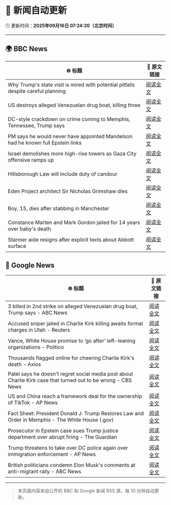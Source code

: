 # 🧠 新闻自动更新

🕒 更新时间：**2025年09月16日 07:24:20（北京时间）**

---

## 🌍 BBC News

| 🌐 标题 | 🔗 原文链接 |
|--------|-------------|
| Why Trump's state visit is mired with potential pitfalls despite careful planning | [阅读全文](https://www.bbc.com/news/articles/c4gw25w9841o?at_medium=RSS&at_campaign=rss) |
| US destroys alleged Venezuelan drug boat, killing three | [阅读全文](https://www.bbc.com/news/articles/cx2jel4gyezo?at_medium=RSS&at_campaign=rss) |
| DC-style crackdown on crime coming to Memphis, Tennessee, Trump says | [阅读全文](https://www.bbc.com/news/articles/c9dxqe3xnv0o?at_medium=RSS&at_campaign=rss) |
| PM says he would never have appointed Mandelson had he known full Epstein links | [阅读全文](https://www.bbc.com/news/articles/cx25xn2e8zqo?at_medium=RSS&at_campaign=rss) |
| Israel demolishes more high-rise towers as Gaza City offensive ramps up | [阅读全文](https://www.bbc.com/news/videos/cr5q8mj6nrvo?at_medium=RSS&at_campaign=rss) |
| Hillsborough Law will include duty of candour | [阅读全文](https://www.bbc.com/news/articles/czrpvrrrmj2o?at_medium=RSS&at_campaign=rss) |
| Eden Project architect Sir Nicholas Grimshaw dies | [阅读全文](https://www.bbc.com/news/articles/cj079z4lgn4o?at_medium=RSS&at_campaign=rss) |
| Boy, 15, dies after stabbing in Manchester | [阅读全文](https://www.bbc.com/news/articles/ce3y9v8e7eqo?at_medium=RSS&at_campaign=rss) |
| Constance Marten and Mark Gordon jailed for 14 years over baby's death | [阅读全文](https://www.bbc.com/news/articles/c931yq8lz19o?at_medium=RSS&at_campaign=rss) |
| Starmer aide resigns after explicit texts about Abbott surface | [阅读全文](https://www.bbc.com/news/articles/ckgy79yr74do?at_medium=RSS&at_campaign=rss) |

## 📰 Google News

| 🌐 标题 | 🔗 原文链接 |
|--------|-------------|
| 3 killed in 2nd strike on alleged Venezuelan drug boat, Trump says - ABC News | [阅读全文](https://news.google.com/rss/articles/CBMioAFBVV95cUxNdXY0V2FITGF5cXZFd1YzeFRla3NuV0xJQVFOaWNkYUt3NGVReVJoRTQ3aFZCQ3JibG4xS080VW02VTJqYzU2aEZRbU5YNktLVVdXMXZkUmQ2UVBfaUtJZVFrU29kM2JrcHZBZVRvcWpFMldnV3lVREZUYTZmbm5zVTBFb2d2d1V2NGpfR194OTV1Y01sTUZuVzlsV3Ryb1JZ0gGmAUFVX3lxTFB5bXppUmhmQ08zTnhERmVYUGJhZ1l1ODlVQ2J3dDJscUdvWXExRWFxSlp0dkMzU2VURnE2bnBlVVZGdEFESnVWSlpMTlFncHBuQlBWTGZSa0VhenZXQnQ4Q3RIR1piQlplOGplUzNxZ283b01TQ09qRVVtYTRMN2RiVFpaNTNNUHFuelNWSTZQSjhMU1JwSjRZVDdNQXpxZlVYQ1J1U2c?oc=5) |
| Accused sniper jailed in Charlie Kirk killing awaits formal charges in Utah - Reuters | [阅读全文](https://news.google.com/rss/articles/CBMitAFBVV95cUxPdU5Cdm5wVzJ5M3hWS0RsQlQxZGZnSEs0STN3Y055M0JQMkdjY3RmdTRDaHdFclZWdlR4YTlGY1JXMUg1QTJPUUFhMkdOdTk1MjBSblZKSWx2V25uTWNTREJheVZ0d1RYMGlmaDNiNlF2UkRqaUszMHpHZFgzSnpuX3g4WXFrWjFNMWlIRjVHY0NTNk5tTEllY2syd0JLaFRpbHdoWUZOX3NNS2JERXlSY1h0eFQ?oc=5) |
| Vance, White House promise to ‘go after’ left-leaning organizations - Politico | [阅读全文](https://news.google.com/rss/articles/CBMitAFBVV95cUxNM3hGa0FPUmNzc2VHUV9hSGtNTXRDbnFrb2xxT0NoQ0o2TC1QWFk2eGREQ19fcThxM1dOUWp1cFpzS3pPN2NxUFhtUklvai13TElOTUJ4WXR4RTZfRE81djdLVFFJV2xoLUxMNHhVR0J5NWVCOFVHRDR2X1pfUVRXVExMMF9UcG5RZ09TLVBwX0plRFBBZGhtWGJhSTJOT0s5c2NDbkxPS2JvRWlLR051WlBkd1Q?oc=5) |
| Thousands flagged online for cheering Charlie Kirk's death - Axios | [阅读全文](https://news.google.com/rss/articles/CBMiggFBVV95cUxPSURUMzFMZXJyR1Ywazk4bTJ1TkowY2RBclNFdk41T2tMNXBHaXFqbGM1RzUxTWkyb2QwLXh5TWZMRzdBQ2lQUlhLN1ZUNTRwLVZRdktaVzY0SUR1VDJxZDFOeDFnUGFVVUd0QlhxUFpTbFBMLWlQOE1LRkZGWjhEQzBB?oc=5) |
| Patel says he doesn't regret social media post about Charlie Kirk case that turned out to be wrong - CBS News | [阅读全文](https://news.google.com/rss/articles/CBMipwFBVV95cUxOVFBWdzU3N3J4UXgtbngyT3pnSE8yOTFTT3FWMGNucUE4dHJKZzl3TC0zVHJUbmhWNHpsLTlPODdPVV9Ldnl6bWNrd1I2SF9fVzg1YUppQnJCazdTWmNLbFdIc2FDTkJCSld6M0otUDg0QUtpU3JmTmVvVVZkU0VLMGxMQkFUQk53QXVyNzZZZ3QtZEc4TVAyVDlpcWp4amRuVm9pRjF2c9IBrAFBVV95cUxQT3ZhUHVvQUx6aVNLOFFibTVReXlyMDFGZ096bU9NRjNPV0pORHN0ZnZKM21sY3BKWnhjVnJJaVB5a1QzdGJpN2FZMjZPWFlNUnJZekx2dTdhUXlPU2s1YXNjdFdRYlBMTklMd2dUMHVUYkJHSGh2T2tlOVJlSnpvLV9wcnJBVkxmcFc2eG9VbmhkVy1FNzh3eDhwUUQ5SldqNkpUSDlUNXpBcF90?oc=5) |
| US and China reach a framework deal for the ownership of TikTok - AP News | [阅读全文](https://news.google.com/rss/articles/CBMihAFBVV95cUxQaWJBamFBWTExcW5wZlVZWTloQl9iVVVGdmFxN1dDcmFNaEloTWhhTkRieERWWmEzRVpWTjNNZmNCbC0yYVAtZnp6NUp6YnNtU0MyQUhZckxhR0FGQ1FndG9CVEZyNURmYnd3Ym5CZVo5U1ptcklfVWNhQXhhWEpXUG5kS2U?oc=5) |
| Fact Sheet: President Donald J. Trump Restores Law and Order in Memphis - The White House (.gov) | [阅读全文](https://news.google.com/rss/articles/CBMiuAFBVV95cUxPeHc4eVlxRXJETXFsMXJIbXJXWTBNY3lsRVB1aU03bTJoTUp3MURFeVM4TXVoZk9HU2JfNEFROGtuem4xaVZmM1dRaHpPc1FaN2g3b1lRNjZEX1FlVVBQRGxfNzNfWjNBcExxMjFGdjVNbnlxV05kaVl4ci1XMXc2REtRa193cnNOOW1yRE5RRmVraGE3aGFwXzJ1Y1J5SElFYnNMMnAtV2hyYWhyTmVNWkFJMEtPQnFo?oc=5) |
| Prosecutor in Epstein case sues Trump justice department over abrupt firing - The Guardian | [阅读全文](https://news.google.com/rss/articles/CBMikgFBVV95cUxPN2k0a0VwT054SnVjS3FUQnlkTjYwcFQ1cDhMaHI0Y2hlOEhVMElHQTNjYk5VVjQ1dGtoRzlMdS0zVVVVa196ZVBYX3U0cFNob3JXbUFBcndNLWRjN3RKeVVBSzFQU1lrUE5uaWtiSjlTOVd6RXN2TDBobWNzRUtDRE1qMFhuMG9jZHZHRVhHVGRmQQ?oc=5) |
| Trump threatens to take over DC police again over immigration enforcement - AP News | [阅读全文](https://news.google.com/rss/articles/CBMimwFBVV95cUxNUVpjUlp4QjVHV2loTkdNYllKLWFKTDMtMXp2RGpPNmRyZVhUMUZ1LVZhUlY5M1g1SlVuakpPNjBYMGRVbnEzM1RkZk4xclQzcWluZ0tTaWJRdnFjMXYyaWc0OFBsZzlnc3l1b0JXVFlTNXBkeFc2Z2FqSzJUWFYzQlYtUkxDWUhkVFRGN1QzZFM1c2pwZWQ4YVl6NA?oc=5) |
| British politicians condemn Elon Musk's comments at anti-migrant rally - ABC News | [阅读全文](https://news.google.com/rss/articles/CBMiuAFBVV95cUxQUGRwM3BtMzdoV0dqTU9telpUYWx0TzhpaHhpSlNsamZReXZNVGd4UnVxS1F2RGhIRmZCbWFza3lKa2Jna2dmdW1NaVVDamdkeWozVUZPclZKNWY4MVp3em5QenprRFZxMEJ0TDhrM01XM1lzb2xmY1NJak1OMFNtZVlvbHVLa0xoQ3RjT19nSWd1QWlGb1RFQUNydE8ydG4zTXI4RjBiaTFEbEtZOGpiZUVDNHJQd2pu0gG-AUFVX3lxTFBGMnVOa0JtSHF5OHAxWTdKMjNKbXhrNEhpT3hHLWR1MWx2cDhRWEotOXZ2MU41SnVsMlBiR0IySGVfQnBnOXpMRDQtZFhXanUxOEc2U2F4aW8wOHV6Z3lPNmZ2SGlwSEdEckZ6alF6SVZDOWdXWHFSeHVCQXdnUGdoQnk5alNueTdyR0dibnFUcmtabjA1elVpMXhWQmFhMjFYOWtwRXpZaHZYWnNQdXc5RlRtYl9uOTNiYzN3c0E?oc=5) |

---
> 本页面内容来自公开的 BBC 和 Google 新闻 RSS 源，每 10 分钟自动更新。